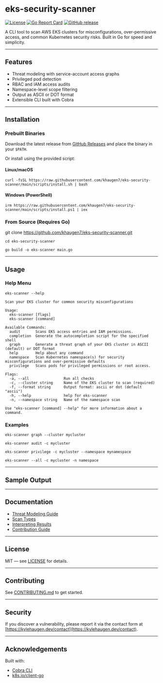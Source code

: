 # eks-security-scanner

[![License](https://img.shields.io/github/license/yourname/eks-security-scanner)](LICENSE)
[![Go Report Card](https://goreportcard.com/badge/github.com/yourname/eks-security-scanner)](https://goreportcard.com/report/github.com/yourname/eks-security-scanner)
[![GitHub release](https://img.shields.io/github/v/release/yourname/eks-security-scanner)](https://github.com/yourname/eks-security-scanner/releases)


A CLI tool to scan AWS EKS clusters for misconfigurations, over-permissive access, and common Kubernetes security risks. Built in Go for speed and simplicity.

---

## Features

- Threat modeling with service-account access graphs
- Privileged pod detection
- RBAC and IAM access audits
- Namespace-level scope filtering
- Output as ASCII or DOT format
- Extensible CLI built with Cobra

---

## Installation

### Prebuilt Binaries

Download the latest release from [GitHub Releases](https://github.com/YOUR-USERNAME/eks-security-scanner/releases) and place the binary in your `$PATH`.

Or install using the provided script:

#### Linux/macOS

`curl -fsSL https://raw.githubusercontent.com/khaugen7/eks-security-scanner/main/scripts/install.sh | bash
`

#### Windows (PowerShell)

`irm https://raw.githubusercontent.com/khaugen7/eks-security-scanner/main/scripts/install.ps1 | iex
`

### From Source (Requires Go)

git clone https://github.com/khaugen7/eks-security-scanner.git

`cd eks-security-scanner`

`go build -o eks-scanner main.go`

---

## Usage

### Help Menu

`eks-scanner --help`

```
Scan your EKS cluster for common security misconfigurations

Usage:
  eks-scanner [flags]
  eks-scanner [command]

Available Commands:
  audit       Scans EKS access entries and IAM permissions.
  completion  Generate the autocompletion script for the specified shell
  graph       Generate a threat graph of your EKS cluster in ASCII (default) or DOT format
  help        Help about any command
  namespace   Scan Kubernetes namespace(s) for security misconfigurations and over-permissive defaults
  privilege   Scans pods for privileged permissions or root access.

Flags:
  -a, --all                Run all checks
  -c, --cluster string     Name of the EKS cluster to scan (required)
  -f, --format string      Output format: ascii or dot (default "ascii")
  -h, --help               help for eks-scanner
  -n, --namespace string   Name of the namespace scan

Use "eks-scanner [command] --help" for more information about a command.
```

### Examples

`eks-scanner graph --cluster mycluster`

`eks-scanner audit -c mycluster`

`eks-scanner privilege -c mycluster --namespace mynamespace`

`eks-scanner --all -c mycluster -n namespace`

---

## Sample Output

<insert ASCII graph screenshot or sample scan output here>

---

## Documentation

- [Threat Modeling Guide](docs/threat-modeling.md)
- [Scan Types](docs/scan-types.md)
- [Interpreting Results](docs/interpreting-results.md)
- [Contribution Guide](CONTRIBUTING.md)

---

## License

MIT — see [LICENSE](LICENSE) for details.

---

## Contributing

See [CONTRIBUTING.md](CONTRIBUTING.md) to get started.

---

## Security

If you discover a vulnerability, please report it via the contact form at [https://kylehaugen.dev/contact](https://kylehaugen.dev/contact).

---

## Acknowledgements

Built with:
- [Cobra CLI](https://github.com/spf13/cobra)
- [k8s.io/client-go](https://github.com/kubernetes/client-go)
